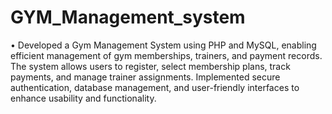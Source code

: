 # GYM_Management_system
•	Developed a Gym Management System using PHP and MySQL, enabling efficient management of gym memberships, trainers, and payment records. The system allows users to register, select membership plans, track payments, and manage trainer assignments. Implemented secure authentication, database management, and user-friendly interfaces to enhance usability and functionality.
